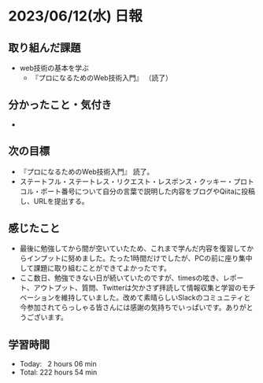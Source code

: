 # 2023/06/12(水) 日報
## 取り組んだ課題
- web技術の基本を学ぶ
  - 『プロになるためのWeb技術入門』 （読了）

## 分かったこと・気付き
- 

## 次の目標
- 『プロになるためのWeb技術入門』 読了。
- ステートフル・ステートレス・リクエスト・レスポンス・クッキー・プロトコル・ポート番号について自分の言葉で説明した内容をブログやQiitaに投稿し、URLを提出する。

## 感じたこと
- 最後に勉強してから間が空いていたため、これまで学んだ内容を復習してからインプットに努めました。たった1時間だけでしたが、PCの前に座り集中して課題に取り組むことができてよかったです。
- ここ数日、勉強できない日が続いていたのですが、timesの呟き、レポート、アウトプット、質問、Twitterは欠かさず拝読して情報収集と学習のモチベーションを維持していました。改めて素晴らしいSlackのコミュニティと今参加されてらっしゃる皆さんには感謝の気持ちでいっぱいです。ありがとうございます。

## 学習時間
- Today:&nbsp;&nbsp; 2 hours 06 min
- Total: 222 hours 54 min
